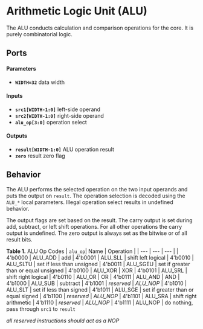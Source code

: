 # Arithmetic Logic Unit (ALU)

The ALU conducts calculation and comparison operations for the core.
It is purely combinatorial logic.


## Ports

#### Parameters

- **`WIDTH=32`** data width

#### Inputs

- **`src1[WIDTH-1:0]`** left-side operand
- **`src2[WIDTH-1:0]`** right-side operand
- **`alu_op[3:0]`** operation select

#### Outputs

- **`result[WIDTH-1:0]`** ALU operation result
- **`zero`** result zero flag


## Behavior

The ALU performs the selected operation on the two input operands and puts the output on `result`.
The operation selection is decoded using the `ALU_*` local parameters.
Illegal operation select results in undefined behavior.

The output flags are set based on the result.
The carry output is set during add, subtract, or left shift operations.
For all other operations the carry output is undefined.
The zero output is always set as the bitwise or of all result bits.

**Table 1.** ALU Op Codes
| `alu_op`| Name | Operation |
| --- | --- | --- |
| 4'b0000 | ALU_ADD     | add
| 4'b0001 | ALU_SLL     | shift left logical
| 4'b0010 | ALU_SLTU    | set if less than unsigned
| 4'b0011 | ALU_SGEU    | set if greater than or equal unsigned
| 4'b0100 | ALU_XOR     | XOR
| 4'b0101 | ALU_SRL     | shift right logical
| 4'b0110 | ALU_OR      | OR
| 4'b0111 | ALU_AND     | AND
| 4'b1000 | ALU_SUB     | subtract
| 4'b1001 | *reserved*  | *ALU_NOP*
| 4'b1010 | ALU_SLT     | set if less than signed
| 4'b1011 | ALU_SGE     | set if greater than or equal signed
| 4'b1100 | *reserved*  | *ALU_NOP*
| 4'b1101 | ALU_SRA     | shift right arithmetic
| 4'b1110 | *reserved*  | *ALU_NOP*
| 4'b1111 | ALU_NOP     | do nothing, pass through `src1` to `result`

*all reserved instructions should act as a NOP*

